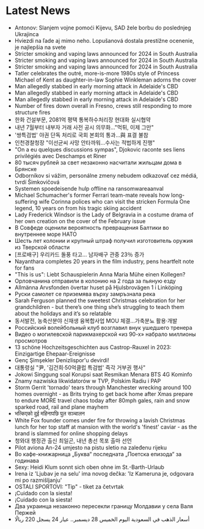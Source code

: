 # Latest News
-  Antonov: Slanjem vojne pomoći Kijevu, SAD žele borbu do poslednjeg Ukrajinca
-  Hviezdi na ľade aj mimo neho. Lopušanová dostala prestížne ocenenie, je najlepšia na svete
-  Stricter smoking and vaping laws announced for 2024 in South Australia
-  Stricter smoking and vaping laws announced for 2024 in South Australia
-  Stricter smoking and vaping laws announced for 2024 in South Australia
-  Tatler celebrates the outré, more-is-more 1980s style of Princess Michael of Kent as daughter-in-law Sophie Winkleman adorns the cover
-  Man allegedly stabbed in early morning attack in Adelaide's CBD
-  Man allegedly stabbed in early morning attack in Adelaide's CBD
-  Man allegedly stabbed in early morning attack in Adelaide's CBD
-  Number of fires down overall in Fresno, crews still responding to more structure fires
-  한화 건설부문, 2081억 평택 통복하수처리장 현대화 실시협약
-  내년 7월부터 내부자 거래 사전 공시 의무화..."먹튀, 이제 그만"
-  '쌍특검법' 야권 단독 처리로 국회 본회의 통과…與 표결 불참
-  인천경찰청장 "이선균씨 사망 안타까워…수사는 적법하게 진행"
-  "On a eu quelques discussions sympas", Djokovic raconte ses liens privilégiés avec Deschamps et Riner
-  80 тысяч рублей за свет незаконно насчитали жильцам дома в Брянске
-  Odborníkov si vážim, personálne zmeny nebudem odkazovať cez médiá, tvrdí Šimkovičová
-  Systemen spoedeisende hulp offline na ransomwareaanval
-  Michael Schumacher's former Ferrari team-mate reveals how long-suffering wife Corinna polices who can visit the stricken Formula One legend, 10 years on from his tragic skiing accident
-  Lady Frederick Windsor is the Lady of Belgravia in a costume drama of her own creation on the cover of the February issue
-  В Совфеде оценили вероятность превращения Балтики во внутреннее море НАТО
-  Шесть лет колонии и крупный штраф получил изготовитель оружия из Тверской области
-  [프로배구] 우리카드 돌풍 타고... 남자배구 관중 23％ 증가
-  Nayanthara completes 20 years in the film industry, pens heartfelt note for fans
-  "This is us": Liebt Schauspielerin Anna Maria Mühe einen Kollegen?
-  Орловчанина отправили в колонию на 2 года за пьяную езду
-  Allmänna Arvsfonden övertar huset på Hjulsbrovägen 1 i Linköping
-  Руски самолет се приземява върху замръзнала река
-  Sarah Ferguson planned the sweetest Christmas celebration for her grandchildren - but there’s one thing she’s struggling to teach them about the holidays and it’s so relatable
-  동서발전, 농축산분야 신재생 융복합사업 MOU 체결…가축분뇨 활용·개발
-  Российский волейбольный клуб возглавил внук ушедшего тренера
-  Видео о могилевской парикмахерской «из 90-х» набрало миллионы просмотров
-  13 schöne Hochzeitsgeschichten aus Castrop-Rauxel in 2023: Einzigartige Ehepaar-Ereignisse
-  Genç Şimşekler Denizlispor'u devirdi!
-  대통령실 "尹, '김건희·50억클럽 특검법' 즉각 거부권 행사"
-  Jokowi Singgung soal Korupsi saat Resmikan Menara BTS 4G Kominfo
-  Znamy nazwiska likwidatorów w TVP, Polskim Radiu i PAP
-  Storm Gerrit 'tornado' tears through Manchester wrecking around 100 homes overnight - as Brits trying to get back home after Xmas prepare to endure MORE travel chaos today after 80mph gales, rain and snow sparked road, rail and plane mayhem
-  भत्किएको दुई महिनापछि पुल सञ्चालन
-  White Fox founder comes under fire for throwing a lavish Christmas lunch for her top staff at mansion with the world's 'finest' caviar - as the brand is slammed for online shopping delays
-  청와대 행정관 출신 최일곤, 내년 총선 목포 출마 선언
-  Pilot aviona An-24 umjesto na pistu sletio na zaleđenu rijeku
-  Во кафе-книжарница „Буква“ последната „Поетска епизода“ за годинава
-  Sexy: Heidi Klum sonnt sich oben ohne im St.-Barth-Urlaub
-  Irena iz 'Ljubav je na selu' ima novog dečka: 'Iz Kameruna je, odgovara mi po razmišljanju'
-  OSTALI SPORTOVI: "Tip" - tiket za četvrtak
-  ¡Cuidado con la siesta!
-  ¡Cuidado con la siesta!
-  Два украинца незаконно пересекли границу Молдавии у села Валя Пержей
-  أسعار الذهب في السعودية اليوم الخميس 28 ديسمبر.. عيار 24 يسجل 220 ريالًا
